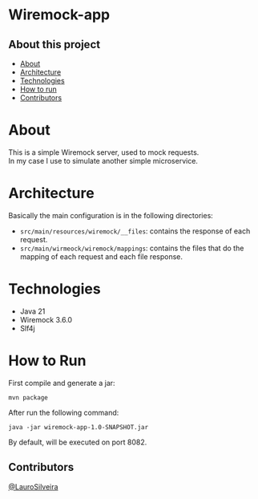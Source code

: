 # Wiremock-app

## About this project
* [About](#about)
* [Architecture](#Architecture)
* [Technologies](#Technologies)
* [How to run](#how-to-run)
* [Contributors](#contributors)

# About
This is a simple Wiremock server, used to mock requests.  
In my case I use to simulate another simple microservice.

# Architecture
Basically the main configuration is in the following directories:
* `src/main/resources/wiremock/__files`: contains the response of each request.
* `src/main/wirmeock/wiremock/mappings`: contains the files that do the mapping of each request and each file response. 


# Technologies
- Java 21
- Wiremock 3.6.0
- Slf4j

# How to Run
First compile and generate a jar:  
``` 
mvn package
```

After run the following command:
```
java -jar wiremock-app-1.0-SNAPSHOT.jar
```
By default, will be executed on port 8082.

## Contributors
[@LauroSilveira](https://github.com/LauroSilveira)
